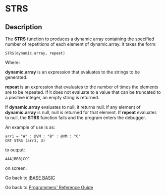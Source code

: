 # STRS

<PageHeader />

## Description

The **STRS** function to produces a dynamic array containing the specified number of repetitions of each element of dynamic.array. It takes the form:

```
STRS(dynamic.array, repeat)
```

Where:

**dynamic.array** is an expression that evaluates to the strings to be generated.

**repeat** is an expression that evaluates to the number of times the elements are to be repeated. If it does not evaluate to a value that can be truncated to a positive integer, an empty string is returned.

If **dynamic.array** evaluates to null, it returns null. If any element of **dynamic.array** is null, null is returned for that element. If **repeat** evaluates to null, the **STRS** function fails and the program enters the debugger.

An example of use is as:

```
arr1 = "A" : @VM : "B" : @VM : "C"
CRT STRS (arr1, 3)
```

to output:

```
AAA]BBB]CCC
```

on screen.

Go back to [jBASE BASIC](./../README.md)

Go back to [Programmers' Reference Guide](./../../reference-guides/jbc/README.md)

<PageFooter />
